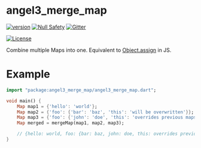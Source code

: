 # angel3_merge_map
[![version](https://img.shields.io/badge/pub-v2.0.2-brightgreen)](https://pub.dartlang.org/packages/angel3_merge_map)
[![Null Safety](https://img.shields.io/badge/null-safety-brightgreen)](https://dart.dev/null-safety)
[![Gitter](https://img.shields.io/gitter/room/angel_dart/discussion)](https://gitter.im/angel_dart/discussion)

[![License](https://img.shields.io/github/license/dukefirehawk/angel)](https://github.com/dukefirehawk/angel/tree/angel3/packages/merge_map/LICENSE)

Combine multiple Maps into one. Equivalent to
[Object.assign](https://developer.mozilla.org/en-US/docs/Web/JavaScript/Reference/Global_Objects/Object/assign)
in JS.

# Example

```dart
import "package:angel3_merge_map/angel3_merge_map.dart";

void main() {
    Map map1 = {'hello': 'world'};
    Map map2 = {'foo': {'bar': 'baz', 'this': 'will be overwritten'}};
    Map map3 = {'foo': {'john': 'doe', 'this': 'overrides previous maps'}};
    Map merged = mergeMap(map1, map2, map3);

    // {hello: world, foo: {bar: baz, john: doe, this: overrides previous maps}}
}
```